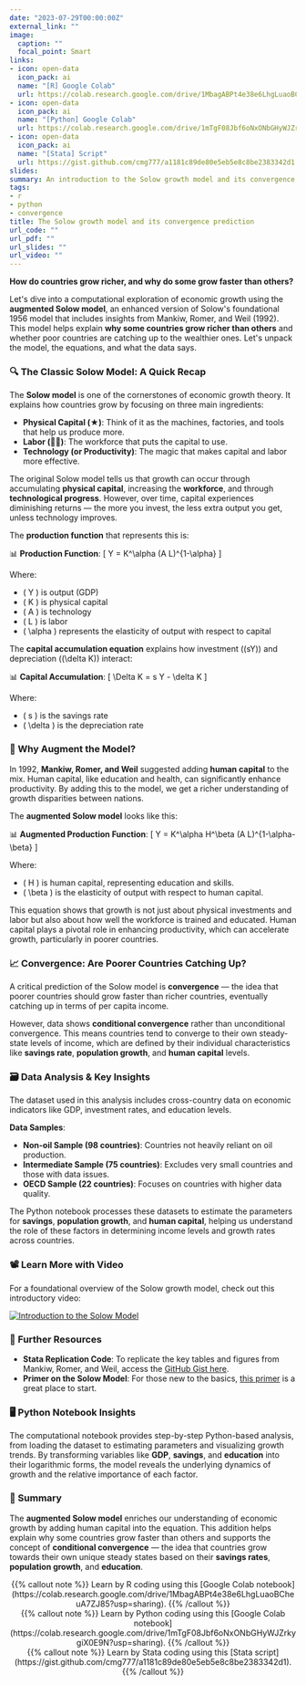 ```yaml
---
date: "2023-07-29T00:00:00Z"
external_link: ""
image:
  caption: ""
  focal_point: Smart
links:
- icon: open-data
  icon_pack: ai
  name: "[R] Google Colab"
  url: https://colab.research.google.com/drive/1MbagABPt4e38e6LhgLuaoBCheuA7ZJ85?usp=sharing
- icon: open-data
  icon_pack: ai
  name: "[Python] Google Colab"
  url: https://colab.research.google.com/drive/1mTgF08Jbf6oNxONbGHyWJZrkygiX0E9N?usp=sharing
- icon: open-data
  icon_pack: ai
  name: "[Stata] Script"
  url: https://gist.github.com/cmg777/a1181c89de80e5eb5e8c8be2383342d1
slides: 
summary: An introduction to the Solow growth model and its convergence prediction
tags:
- r
- python
- convergence
title: The Solow growth model and its convergence prediction
url_code: ""
url_pdf: ""
url_slides: ""
url_video: ""
---
```




**How do countries grow richer, and why do some grow faster than others?** 

Let's dive into a computational exploration of economic growth using the **augmented Solow model**, an enhanced version of Solow's foundational 1956 model that includes insights from Mankiw, Romer, and Weil (1992). This model helps explain **why some countries grow richer than others** and whether poor countries are catching up to the wealthier ones. Let's unpack the model, the equations, and what the data says.

### 🔍 The Classic Solow Model: A Quick Recap
The **Solow model** is one of the cornerstones of economic growth theory. It explains how countries grow by focusing on three main ingredients:

- **Physical Capital (★)**: Think of it as the machines, factories, and tools that help us produce more.
- **Labor (👨‍🌾)**: The workforce that puts the capital to use.
- **Technology (or Productivity)**: The magic that makes capital and labor more effective.

The original Solow model tells us that growth can occur through accumulating **physical capital**, increasing the **workforce**, and through **technological progress**. However, over time, capital experiences diminishing returns — the more you invest, the less extra output you get, unless technology improves.

The **production function** that represents this is:

📊 **Production Function**:
\[ Y = K^\alpha (A L)^{1-\alpha} \]

Where:
- \( Y \) is output (GDP)
- \( K \) is physical capital
- \( A \) is technology
- \( L \) is labor
- \( \alpha \) represents the elasticity of output with respect to capital

The **capital accumulation equation** explains how investment (\(sY\)) and depreciation (\(\delta K\)) interact:

📊 **Capital Accumulation**:
\[ \Delta K = s Y - \delta K \]

Where:
- \( s \) is the savings rate
- \( \delta \) is the depreciation rate

### 🧠 Why Augment the Model?
In 1992, **Mankiw, Romer, and Weil** suggested adding **human capital** to the mix. Human capital, like education and health, can significantly enhance productivity. By adding this to the model, we get a richer understanding of growth disparities between nations.

The **augmented Solow model** looks like this:

📊 **Augmented Production Function**:
\[ Y = K^\alpha H^\beta (A L)^{1-\alpha-\beta} \]

Where:
- \( H \) is human capital, representing education and skills.
- \( \beta \) is the elasticity of output with respect to human capital.

This equation shows that growth is not just about physical investments and labor but also about how well the workforce is trained and educated. Human capital plays a pivotal role in enhancing productivity, which can accelerate growth, particularly in poorer countries.

### 📈 Convergence: Are Poorer Countries Catching Up?
A critical prediction of the Solow model is **convergence** — the idea that poorer countries should grow faster than richer countries, eventually catching up in terms of per capita income.

However, data shows **conditional convergence** rather than unconditional convergence. This means countries tend to converge to their own steady-state levels of income, which are defined by their individual characteristics like **savings rate**, **population growth**, and **human capital** levels.



### 🗃️ Data Analysis & Key Insights
The dataset used in this analysis includes cross-country data on economic indicators like GDP, investment rates, and education levels.

**Data Samples**:
- **Non-oil Sample (98 countries)**: Countries not heavily reliant on oil production.
- **Intermediate Sample (75 countries)**: Excludes very small countries and those with data issues.
- **OECD Sample (22 countries)**: Focuses on countries with higher data quality.

The Python notebook processes these datasets to estimate the parameters for **savings**, **population growth**, and **human capital**, helping us understand the role of these factors in determining income levels and growth rates across countries.

### 📽️ Learn More with Video
For a foundational overview of the Solow growth model, check out this introductory video:

[![Introduction to the Solow Model](https://www.youtube.com/embed/md0cjl51JTk)](https://www.youtube.com/embed/md0cjl51JTk)

### 🔗 Further Resources
- **Stata Replication Code**: To replicate the key tables and figures from Mankiw, Romer, and Weil, access the [GitHub Gist here](https://gist.github.com/cmg777/a1181c89de80e5eb5e8c8b).
- **Primer on the Solow Model**: For those new to the basics, [this primer](https://wke.lt/w/s/NOD3t3) is a great place to start.

### 🖥️ Python Notebook Insights
The computational notebook provides step-by-step Python-based analysis, from loading the dataset to estimating parameters and visualizing growth trends. By transforming variables like **GDP**, **savings**, and **education** into their logarithmic forms, the model reveals the underlying dynamics of growth and the relative importance of each factor.

### 📝 Summary
The **augmented Solow model** enriches our understanding of economic growth by adding human capital into the equation. This addition helps explain why some countries grow faster than others and supports the concept of **conditional convergence** — the idea that countries grow towards their own unique steady states based on their **savings rates**, **population growth**, and **education**.




<center>
{{% callout note %}}
Learn by R coding using this [Google Colab notebook](https://colab.research.google.com/drive/1MbagABPt4e38e6LhgLuaoBCheuA7ZJ85?usp=sharing).
{{% /callout %}}
</center>

<center>
{{% callout note %}}
Learn by Python coding using this [Google Colab notebook](https://colab.research.google.com/drive/1mTgF08Jbf6oNxONbGHyWJZrkygiX0E9N?usp=sharing).
{{% /callout %}}
</center>

<center>
{{% callout note %}}
Learn by Stata coding using this [Stata script](https://gist.github.com/cmg777/a1181c89de80e5eb5e8c8be2383342d1).
{{% /callout %}}
</center>

